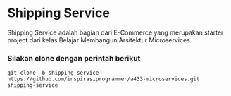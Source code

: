 # Shipping Service

Shipping Service adalah bagian dari E-Commerce yang merupakan starter project dari kelas Belajar Membangun Arsitektur Microservices


### Silakan clone dengan perintah berikut
```
git clone -b shipping-service https://github.com/inspirasiprogrammer/a433-microservices.git shipping-service
```